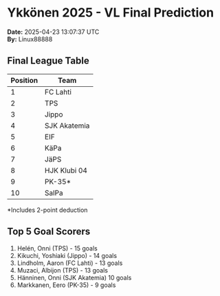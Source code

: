 # Ykkönen 2025 - VL Final Prediction

**Date:** 2025-04-23 13:07:37 UTC  
**By:** Linux88888

## Final League Table

| Position | Team |
|----------|------|
| 1 | FC Lahti |
| 2 | TPS |
| 3 | Jippo |
| 4 |SJK Akatemia |
| 5 |  EIF |
| 6 |KäPa |
| 7 | JäPS |
| 8 | HJK Klubi 04 |
| 9 | PK-35* |
| 10 | SalPa |

*Includes 2-point deduction

## Top 5 Goal Scorers

1. Helén, Onni (TPS) - 15 goals
2. Kikuchi, Yoshiaki (Jippo) - 14 goals
3. Lindholm, Aaron (FC Lahti) - 13 goals
4. Muzaci, Albijon (TPS) - 13 goals
5. Hänninen, Onni (SJK Akatemia) 10 goals
6.  Markkanen, Eero (PK-35) - 9 goals
